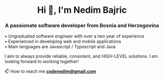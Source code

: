 <h1 align="center">Hi 👋, I'm Nedim Bajric</h1>
<h3 align="center">A passionate software developer from Bosnia and Herzegovina</h3>

<p>
<span>&#8226;</span> Ungraduated software engineer with over a two year of experience
</br>
<span>&#8226;</span> Experienced in developing web and mobile applications
</br>
<span>&#8226;</span> Main languages are Javascript / Typescript and Java
<br />

I aim to always provide reliable, consistent, and HIGH-LEVEL solutions. I am looking forward to working together!</p>

📫 How to reach me **codenedim@gmail.com**


